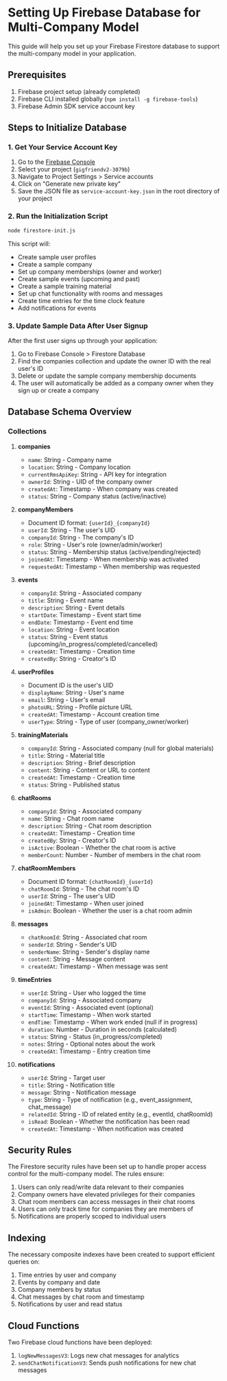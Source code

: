 # Setting Up Firebase Database for Multi-Company Model

This guide will help you set up your Firebase Firestore database to support the multi-company model in your application.

## Prerequisites

1. Firebase project setup (already completed)
2. Firebase CLI installed globally (`npm install -g firebase-tools`)
3. Firebase Admin SDK service account key

## Steps to Initialize Database

### 1. Get Your Service Account Key

1. Go to the [Firebase Console](https://console.firebase.google.com/)
2. Select your project (`gigfriendv2-3079b`)
3. Navigate to Project Settings > Service accounts
4. Click on "Generate new private key"
5. Save the JSON file as `service-account-key.json` in the root directory of your project

### 2. Run the Initialization Script

```bash
node firestore-init.js
```

This script will:
- Create sample user profiles
- Create a sample company
- Set up company memberships (owner and worker)
- Create sample events (upcoming and past)
- Create a sample training material
- Set up chat functionality with rooms and messages
- Create time entries for the time clock feature
- Add notifications for events

### 3. Update Sample Data After User Signup

After the first user signs up through your application:
1. Go to Firebase Console > Firestore Database
2. Find the companies collection and update the owner ID with the real user's ID
3. Delete or update the sample company membership documents
4. The user will automatically be added as a company owner when they sign up or create a company

## Database Schema Overview

### Collections

1. **companies**
   - `name`: String - Company name
   - `location`: String - Company location
   - `currentRmsApiKey`: String - API key for integration
   - `ownerId`: String - UID of the company owner
   - `createdAt`: Timestamp - When company was created
   - `status`: String - Company status (active/inactive)

2. **companyMembers**
   - Document ID format: `{userId}_{companyId}`
   - `userId`: String - The user's UID
   - `companyId`: String - The company's ID
   - `role`: String - User's role (owner/admin/worker)
   - `status`: String - Membership status (active/pending/rejected)
   - `joinedAt`: Timestamp - When membership was activated
   - `requestedAt`: Timestamp - When membership was requested

3. **events**
   - `companyId`: String - Associated company
   - `title`: String - Event name
   - `description`: String - Event details
   - `startDate`: Timestamp - Event start time
   - `endDate`: Timestamp - Event end time
   - `location`: String - Event location
   - `status`: String - Event status (upcoming/in_progress/completed/cancelled)
   - `createdAt`: Timestamp - Creation time
   - `createdBy`: String - Creator's ID

4. **userProfiles**
   - Document ID is the user's UID
   - `displayName`: String - User's name
   - `email`: String - User's email
   - `photoURL`: String - Profile picture URL
   - `createdAt`: Timestamp - Account creation time
   - `userType`: String - Type of user (company_owner/worker)

5. **trainingMaterials**
   - `companyId`: String - Associated company (null for global materials)
   - `title`: String - Material title
   - `description`: String - Brief description
   - `content`: String - Content or URL to content
   - `createdAt`: Timestamp - Creation time
   - `status`: String - Published status

6. **chatRooms**
   - `companyId`: String - Associated company
   - `name`: String - Chat room name
   - `description`: String - Chat room description
   - `createdAt`: Timestamp - Creation time
   - `createdBy`: String - Creator's ID
   - `isActive`: Boolean - Whether the chat room is active
   - `memberCount`: Number - Number of members in the chat room

7. **chatRoomMembers**
   - Document ID format: `{chatRoomId}_{userId}`
   - `chatRoomId`: String - The chat room's ID
   - `userId`: String - The user's UID
   - `joinedAt`: Timestamp - When user joined
   - `isAdmin`: Boolean - Whether the user is a chat room admin

8. **messages**
   - `chatRoomId`: String - Associated chat room
   - `senderId`: String - Sender's UID
   - `senderName`: String - Sender's display name
   - `content`: String - Message content
   - `createdAt`: Timestamp - When message was sent

9. **timeEntries**
   - `userId`: String - User who logged the time
   - `companyId`: String - Associated company
   - `eventId`: String - Associated event (optional)
   - `startTime`: Timestamp - When work started
   - `endTime`: Timestamp - When work ended (null if in progress)
   - `duration`: Number - Duration in seconds (calculated)
   - `status`: String - Status (in_progress/completed)
   - `notes`: String - Optional notes about the work
   - `createdAt`: Timestamp - Entry creation time

10. **notifications**
    - `userId`: String - Target user
    - `title`: String - Notification title
    - `message`: String - Notification message
    - `type`: String - Type of notification (e.g., event_assignment, chat_message)
    - `relatedId`: String - ID of related entity (e.g., eventId, chatRoomId)
    - `isRead`: Boolean - Whether the notification has been read
    - `createdAt`: Timestamp - When notification was created

## Security Rules

The Firestore security rules have been set up to handle proper access control for the multi-company model. The rules ensure:

1. Users can only read/write data relevant to their companies
2. Company owners have elevated privileges for their companies
3. Chat room members can access messages in their chat rooms
4. Users can only track time for companies they are members of
5. Notifications are properly scoped to individual users

## Indexing

The necessary composite indexes have been created to support efficient queries on:

1. Time entries by user and company
2. Events by company and date
3. Company members by status
4. Chat messages by chat room and timestamp
5. Notifications by user and read status

## Cloud Functions

Two Firebase cloud functions have been deployed:

1. `logNewMessagesV3`: Logs new chat messages for analytics
2. `sendChatNotificationV3`: Sends push notifications for new chat messages 